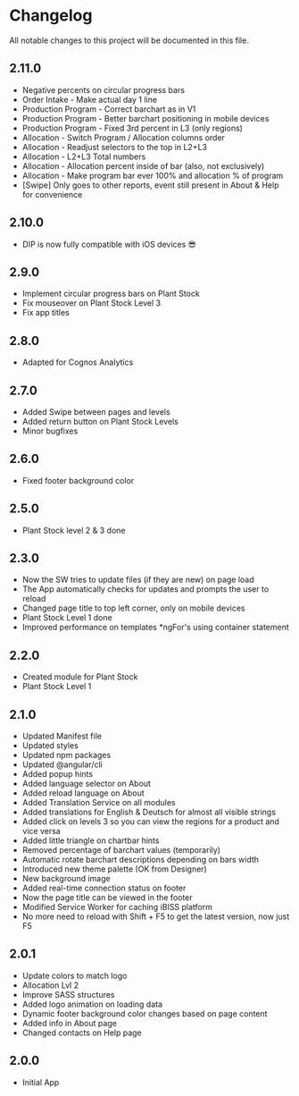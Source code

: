 # Changelog

All notable changes to this project will be documented in this file.

## 2.11.0

- Negative percents on circular progress bars
- Order Intake - Make actual day 1 line
- Production Program - Correct barchart as in V1
- Production Program - Better barchart positioning in mobile devices
- Production Program - Fixed 3rd percent in L3 (only regions)
- Allocation - Switch Program / Allocation columns order
- Allocation - Readjust selectors to the top in L2+L3
- Allocation - L2+L3 Total numbers
- Allocation - Allocation percent inside of bar (also, not exclusively)
- Allocation - Make program bar ever 100% and allocation % of program
- [Swipe] Only goes to other reports, event still present in About & Help for convenience

## 2.10.0

- DIP is now fully compatible with iOS devices 😎

## 2.9.0

- Implement circular progress bars on Plant Stock
- Fix mouseover on Plant Stock Level 3
- Fix app titles

## 2.8.0

- Adapted for Cognos Analytics

## 2.7.0

- Added Swipe between pages and levels
- Added return button on Plant Stock Levels
- Minor bugfixes

## 2.6.0

- Fixed footer background color

## 2.5.0

- Plant Stock level 2 & 3 done

## 2.3.0

- Now the SW tries to update files (if they are new) on page load
- The App automatically checks for updates and prompts the user to reload
- Changed page title to top left corner, only on mobile devices
- Plant Stock Level 1 done
- Improved performance on templates *ngFor's using container statement

## 2.2.0

- Created module for Plant Stock
- Plant Stock Level 1

## 2.1.0

- Updated Manifest file
- Updated styles
- Updated npm packages
- Updated @angular/cli
- Added popup hints
- Added language selector on About
- Added reload language on About
- Added Translation Service on all modules
- Added translations for English & Deutsch for almost all visible strings
- Added click on levels 3 so you can view the regions for a product and vice versa
- Added little triangle on chartbar hints
- Removed percentage of barchart values (temporarily)
- Automatic rotate barchart descriptions depending on bars width
- Introduced new theme palette (OK from Designer)
- New background image
- Added real-time connection status on footer
- Now the page title can be viewed in the footer
- Modified Service Worker for caching iBISS platform
- No more need to reload with Shift + F5 to get the latest version, now just F5

## 2.0.1

- Update colors to match logo
- Allocation Lvl 2
- Improve SASS structures
- Added logo animation on loading data
- Dynamic footer background color changes based on page content
- Added info in About page
- Changed contacts on Help page

## 2.0.0

- Initial App
